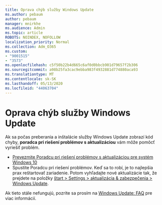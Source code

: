 ```yaml
---
title: Oprava chýb služby Windows Update
ms.author: pebaum
author: pebaum
manager: mnirkhe
ms.audience: Admin
ms.topic: article
ROBOTS: NOINDEX, NOFOLLOW
localization_priority: Normal
ms.collection: Adm_O365
ms.custom:
- "9001515"
- "3573"
ms.openlocfilehash: c5f50b22b4d665c6af0d0bbcb901d79657f2b306
ms.sourcegitcommit: a98b25fa3cac9ebba983f4932881d774880aca93
ms.translationtype: MT
ms.contentlocale: sk-SK
ms.lasthandoff: 05/13/2020
ms.locfileid: "44063704"
---
```

# <a name="fix-windows-update-errors"></a>Oprava chýb služby Windows Update

Ak sa počas preberania a inštalácie služby Windows Update zobrazí kód chyby, **poradca pri riešení problémov s aktualizáciou** vám môže pomôcť vyriešiť problém.

- [Prevezmite Poradcu pri riešení problémov s aktualizáciou pre systém Windows 10](https://support.microsoft.com/help/4027322/windows-update-troubleshooter)
- Spustite Poradcu pri riešení problémov. Keď sa to robí, je to najlepšia prax reštartovať zariadenie. Potom vyhľadajte nové aktualizácie tak, že prejdete na položky [štart > Settings > aktualizácia & zabezpečenia > Windows Update](ms-settings:windowsupdate).

Ak tieto stále nefungujú, pozrite sa prosím na [Windows Update: FAQ](https://support.microsoft.com/help/12373/windows-update-faq) pre viac informácií.
